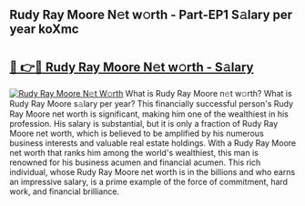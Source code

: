 ## Rudy Ray Moore N𝚎t w𝚘rth - Part-EP1 S𝚊lary per year koXmc

# <h2><a href="http://gc4afx.nevu.top/?p=Rudy+Ray+Moore">🔗 👉🔴 Rudy Ray Moore N𝚎t w𝚘rth - S𝚊lary</a></h2>

[![Rudy Ray Moore N𝚎t W𝚘rth](https://i.imgur.com/Oavwk0R.jpeg)](http://gc4afx.nevu.top/?p=Rudy+Ray+Moore)
What is Rudy Ray Moore n𝚎t w𝚘rth? What is Rudy Ray Moore s𝚊lary per year?
This financially successful person's Rudy Ray Moore net worth is significant, making him one of the wealthiest in his profession. His salary is substantial, but it is only a fraction of Rudy Ray Moore net worth, which is believed to be amplified by his numerous business interests and valuable real estate holdings. With a Rudy Ray Moore net worth that ranks him among the world's wealthiest, this man is renowned for his business acumen and financial acumen. This rich individual, whose Rudy Ray Moore net worth is in the billions and who earns an impressive salary, is a prime example of the force of commitment, hard work, and financial brilliance.
